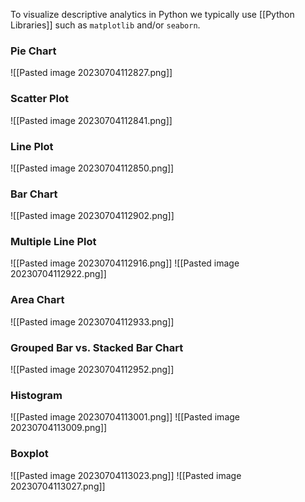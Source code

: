 

To visualize descriptive analytics in Python we typically use [[Python Libraries]] such as ``matplotlib`` and/or ``seaborn``. 

### Pie Chart
![[Pasted image 20230704112827.png]]

### Scatter Plot
![[Pasted image 20230704112841.png]]


### Line Plot
![[Pasted image 20230704112850.png]]


### Bar Chart
![[Pasted image 20230704112902.png]]


### Multiple Line Plot
![[Pasted image 20230704112916.png]]
![[Pasted image 20230704112922.png]]

### Area Chart
![[Pasted image 20230704112933.png]]


### Grouped Bar vs. Stacked Bar Chart
![[Pasted image 20230704112952.png]]


### Histogram
![[Pasted image 20230704113001.png]]
![[Pasted image 20230704113009.png]]


### Boxplot
![[Pasted image 20230704113023.png]]
![[Pasted image 20230704113027.png]]


